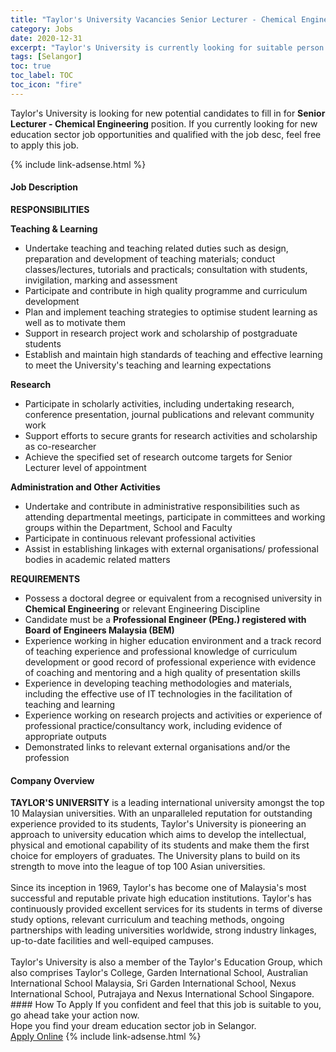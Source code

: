 ```yaml
---
title: "Taylor's University Vacancies Senior Lecturer - Chemical Engineering" 
category: Jobs 
date: 2020-12-31 
excerpt: "Taylor's University is currently looking for suitable person to fill in the Senior Lecturer - Chemical Engineering which positioned at Selangor" 
tags: [Selangor] 
toc: true 
toc_label: TOC 
toc_icon: "fire" 
--- 
```


<p>Taylor's University is looking for new potential candidates to fill in for <b>Senior Lecturer - Chemical Engineering</b> position. If you currently looking for new education sector job opportunities and qualified with the job desc, feel free to apply this job.
</p>{% include link-adsense.html %} 
 <div><div><div><h4>Job Description</h4></div></div><div><div><span><div><div><p><strong>RESPONSIBILITIES</strong></p><p><strong>Teaching &amp; Learning</strong></p><ul><li>Undertake teaching and teaching related duties such as design, preparation and development of teaching materials; conduct classes/lectures, tutorials and practicals; consultation with students, invigilation, marking and assessment</li><li>Participate and contribute in high quality programme and curriculum development</li><li>Plan and implement teaching strategies to optimise student learning as well as to motivate them</li><li>Support in research project work and scholarship of postgraduate students</li><li>Establish and maintain high standards of teaching and effective learning to meet the University's teaching and learning expectations</li></ul><p><strong>Research</strong></p><ul><li>Participate in scholarly activities, including undertaking research, conference presentation, journal publications and relevant community work</li><li>Support efforts to secure grants for research activities and scholarship as co-researcher</li><li>Achieve the specified set of research outcome targets for Senior Lecturer level of appointment</li></ul><p><strong>Administration and Other Activities</strong></p><ul><li>Undertake and contribute in administrative responsibilities such as attending departmental meetings, participate in committees and working groups within the Department, School and Faculty</li><li>Participate in continuous relevant professional activities</li><li>Assist in establishing linkages with external organisations/ professional bodies in academic related matters</li></ul><p><strong>REQUIREMENTS</strong></p><ul><li>Possess a doctoral degree or equivalent from a recognised university in <strong>Chemical Engineering</strong> or relevant Engineering Discipline&#160;</li><li>Candidate must be a <strong>Professional Engineer (PEng.) registered with Board of Engineers Malaysia (BEM)</strong></li><li>Experience working in higher education environment and a track record of teaching experience and professional knowledge of curriculum development or good record of professional experience with evidence of coaching and mentoring and a high quality of presentation skills</li><li>Experience in developing teaching methodologies and materials, including the effective use of IT technologies in the facilitation of teaching and learning</li><li>Experience working on research projects and activities or experience of professional practice/consultancy work, including evidence of appropriate outputs</li><li>Demonstrated links to relevant external organisations and/or the profession</li></ul></div></div></span></div></div></div> 
<div><div><div><h4>Company Overview</h4></div></div><div><div><span><div><div> <div> <div> <div><strong>TAYLOR'S UNIVERSITY</strong>&#160;is a leading international university amongst the top 10 Malaysian universities. With an unparalleled reputation for outstanding experience provided to its students, Taylor's University is pioneering an approach to university education which aims to develop the intellectual, physical and emotional capability of its students and make them the first choice for employers of graduates. The University plans to build on its strength to move into the league of top 100 Asian universities.</div> <div><br>Since its inception in 1969, Taylor's has become one of Malaysia's most successful and reputable private high education institutions. Taylor's has continuously provided excellent services for its students in terms of diverse study options, relevant curriculum and teaching methods, ongoing partnerships with leading universities worldwide, strong industry linkages, up-to-date facilities and well-equiped campuses.</div> <div><br>Taylor's University is also a member of the Taylor's Education Group, which also comprises Taylor's College, Garden International School, Australian International School Malaysia, Sri Garden International School, Nexus International School, Putrajaya and Nexus International School Singapore.</div> </div> </div> </div></div></span></div></div></div> 
#### How To Apply 
If you confident and feel that this job is suitable to you, go ahead take your action now. <br/> 
Hope you find your dream education sector job in Selangor. <br/> 
<a href="https://www.jobstreet.com.my/en/job/senior-lecturer-chemical-engineering-4453707?jobId=jobstreet-my-job-4453707&sectionRank=30&token=0~ee65aeea-ed27-4edf-bed3-26f889517ae3&fr=SRP%20View%20In%20New%20Ta" class="btn btn--info" target="_blank" rel="nofollow noopenner">Apply Online</a> 
{% include link-adsense.html %} 